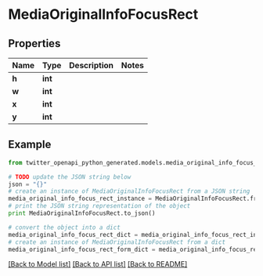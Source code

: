 # MediaOriginalInfoFocusRect


## Properties

Name | Type | Description | Notes
------------ | ------------- | ------------- | -------------
**h** | **int** |  | 
**w** | **int** |  | 
**x** | **int** |  | 
**y** | **int** |  | 

## Example

```python
from twitter_openapi_python_generated.models.media_original_info_focus_rect import MediaOriginalInfoFocusRect

# TODO update the JSON string below
json = "{}"
# create an instance of MediaOriginalInfoFocusRect from a JSON string
media_original_info_focus_rect_instance = MediaOriginalInfoFocusRect.from_json(json)
# print the JSON string representation of the object
print MediaOriginalInfoFocusRect.to_json()

# convert the object into a dict
media_original_info_focus_rect_dict = media_original_info_focus_rect_instance.to_dict()
# create an instance of MediaOriginalInfoFocusRect from a dict
media_original_info_focus_rect_form_dict = media_original_info_focus_rect.from_dict(media_original_info_focus_rect_dict)
```
[[Back to Model list]](../README.md#documentation-for-models) [[Back to API list]](../README.md#documentation-for-api-endpoints) [[Back to README]](../README.md)


